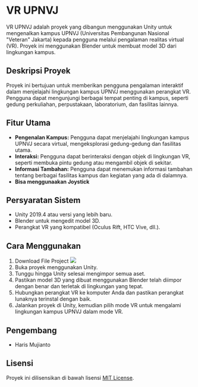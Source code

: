 # VR UPNVJ

VR UPNVJ adalah proyek yang dibangun menggunakan Unity untuk mengenalkan kampus UPNVJ (Universitas Pembangunan Nasional "Veteran" Jakarta) kepada pengguna melalui pengalaman realitas virtual (VR). Proyek ini menggunakan Blender untuk membuat model 3D dari lingkungan kampus.

## Deskripsi Proyek

Proyek ini bertujuan untuk memberikan pengguna pengalaman interaktif dalam menjelajahi lingkungan kampus UPNVJ menggunakan perangkat VR. Pengguna dapat mengunjungi berbagai tempat penting di kampus, seperti gedung perkuliahan, perpustakaan, laboratorium, dan fasilitas lainnya.

## Fitur Utama

- **Pengenalan Kampus:** Pengguna dapat menjelajahi lingkungan kampus UPNVJ secara virtual, mengeksplorasi gedung-gedung dan fasilitas utama.
- **Interaksi:** Pengguna dapat berinteraksi dengan objek di lingkungan VR, seperti membuka pintu gedung atau mengambil objek di sekitar.
- **Informasi Tambahan:** Pengguna dapat menemukan informasi tambahan tentang berbagai fasilitas kampus dan kegiatan yang ada di dalamnya.
- **Bisa menggunaakan Joystick**

## Persyaratan Sistem

- Unity 2019.4 atau versi yang lebih baru.
- Blender untuk mengedit model 3D.
- Perangkat VR yang kompatibel (Oculus Rift, HTC Vive, dll.).

## Cara Menggunakan

1. Download File Project
   <a href="https://drive.google.com/file/d/1RyjfWxT00R6LsEWYVrcSimRQXvt_4jlj/view?usp=sharing" target="_blank"><img src="https://img.shields.io/badge/Download-Project-blue?style=for-the-badge&logo=google-drive"></a>
2. Buka proyek menggunakan Unity.
3. Tunggu hingga Unity selesai mengimpor semua aset.
4. Pastikan model 3D yang dibuat menggunakan Blender telah diimpor dengan benar dan terletak di lingkungan yang tepat.
5. Hubungkan perangkat VR ke komputer Anda dan pastikan perangkat lunaknya terinstal dengan baik.
6. Jalankan proyek di Unity, kemudian pilih mode VR untuk mengalami lingkungan kampus UPNVJ dalam mode VR.

## Pengembang

- Haris Mujianto

## Lisensi

Proyek ini dilisensikan di bawah lisensi [MIT License](https://opensource.org/licenses/MIT).
